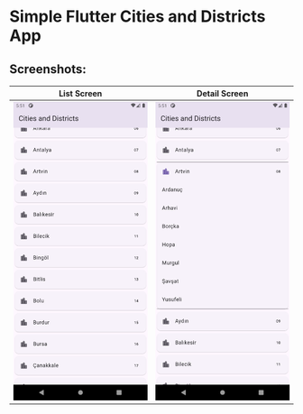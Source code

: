 # Simple Flutter Cities and Districts App

## Screenshots:

| List Screen                                  | Detail Screen                                  |
| -------------------------------------------- | ---------------------------------------------- |
| ![Product List](/assets/img/Screenshot1.png) | ![Product Detail](/assets/img/Screenshot2.png) |
